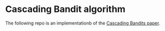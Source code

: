 # Cascading Bandit algorithm

The following repo is an implementationb of the [Cascading Bandits paper](https://arxiv.org/pdf/1502.02763.pdf).

